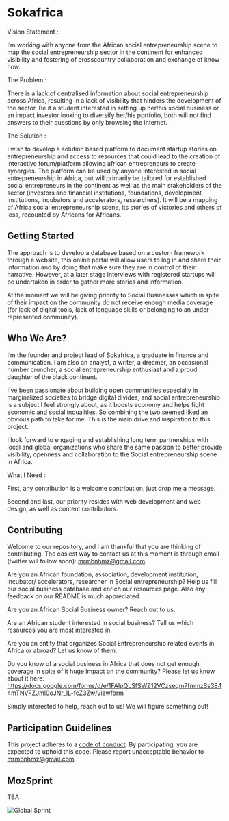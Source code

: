 # Sokafrica

Vision Statement :

I’m working with anyone from the African social entrepreneurship scene to map the social entrepreneurship sector in the continent for enhanced visibility and fostering of crosscountry collaboration and exchange of know-how.

The Problem :

There is a lack of centralised information about social entrepreneurship across Africa, resulting in a lack of visibility that hinders the development of the sector. Be it a student interested in setting up her/his social business or an impact investor looking to diversify her/his portfolio, both will not find answers to their questions by only browsing the internet.

The Solution :

I wish to develop a solution based platform to document startup stories on entrepreneurship and access to resources that could lead to the creation of interactive forum/platform allowing african entrepreneurs to create synergies. The platform can be used by anyone interested in social entrepreneurship in Africa, but will primarily be tailored for established social entrepreneurs in the continent as well as the main stakeholders of the sector (investors and financial institutions, foundations, development institutions, incubators and accelerators, researchers). It will be a mapping of Africa social entrepreneurship scene, its stories of victories and others of loss, recounted by Africans for Africans. 


## Getting Started

The approach is to develop a database based on a custom framework through a website, this online portal will allow users to log in and share their information and by doing that make sure they are in control of their narrative. However, at a later stage interviews with registered startups will be undertaken in order to gather more stories and information.

At the moment we will be giving priority to Social Businesses which in spite of their impact on the community do not receive enough media coverage (for lack of digital tools, lack of language skills or belonging to an under-represented community).

## Who We Are?

I’m the founder and project lead of Sokafrica, a graduate in finance and communication. I am also an analyst, a writer, a dreamer, an occasional number cruncher, a social entrepreneurship enthusiast and a proud daughter of the black continent.

I've been passionate about building open communities especially in marginalized societies to bridge digital divides, and social entrepreneurship is a subject I feel strongly about, as it boosts economy and helps fight economic and social inqualities. So combining the two seemed liked an obvious path to take for me. This is the main drive and inspiration to this project.

I look forward to engaging and establishing long term partnerships with local and global organizations who share the same passion to better provide visibility, openness and collaboration to the Social entrepreneurship scene in Africa.

What I Need :

First, any contribution is a welcome contribution, just drop me a message.

Second and last, our priority resides with web development and web design, as well as content contributors.


## Contributing

Welcome to our repository, and I am thankful that you are thinking of contributing. The easiest way to contact us at this moment is through email (twitter will follow soon): mrmbnhmz@gmail.com.

Are you an African foundation, association, development institution, incubator/ accelerators, researcher in Social entrepreneurship? Help us fill our social business database and enrich our resources page. Also any feedback on our README is much appreciated.
 
Are you an African Social Business owner? Reach out to us.
 
Are an African student interested in social business? Tell us which resources you are most interested in.
 
Are you an entity that organizes Social Entrepreneurship related events in Africa or abroad? Let us know of them.

Do you know of a social business in Africa that does not get enough coverage in spite of it huge impact on the community? Please let us know about it here: https://docs.google.com/forms/d/e/1FAIpQLSfSWZ12VCzseqm7fmmzSs3844mTNVFZJml0oJNr_1L-fcZ3Zw/viewform

Simply interested to help, reach out to us! We will figure something out!


## Participation Guidelines

This project adheres to a [code of conduct](CODE_OF_CONDUCT.md). By participating, you are expected to uphold this code. Please report unacceptable behavior to mrmbnhmz@gmail.com.

## MozSprint

TBA

![Global Sprint](https://user-images.githubusercontent.com/617994/37716586-3b0397a0-2cf5-11e8-8c6f-bad01f67f50e.jpg)
